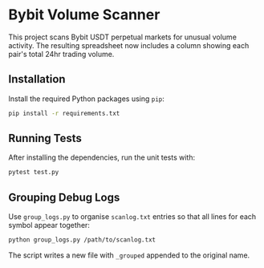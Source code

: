# Bybit Volume Scanner

This project scans Bybit USDT perpetual markets for unusual volume activity.
The resulting spreadsheet now includes a column showing each pair's total 24​hr trading volume.

## Installation

Install the required Python packages using `pip`:

```bash
pip install -r requirements.txt
```

## Running Tests

After installing the dependencies, run the unit tests with:

```bash
pytest test.py
```

## Grouping Debug Logs

Use `group_logs.py` to organise `scanlog.txt` entries so that all lines for
each symbol appear together:

```bash
python group_logs.py /path/to/scanlog.txt
```

The script writes a new file with `_grouped` appended to the original name.

